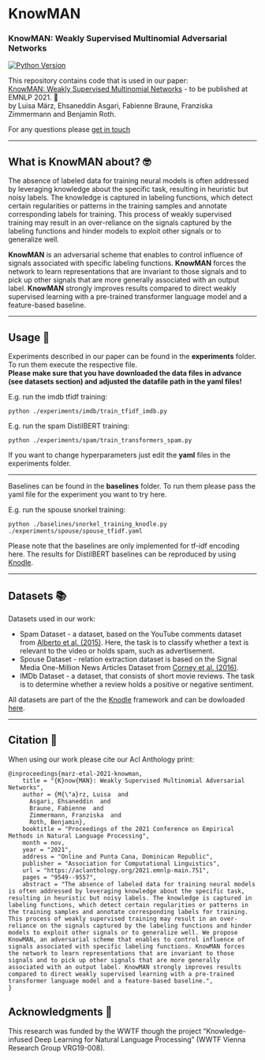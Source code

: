 # KnowMAN
### KnowMAN: Weakly Supervised Multinomial Adversarial Networks
[![Python Version](https://img.shields.io/badge/python-3.7-yellow.svg)](https://www.python.org/downloads/release/python-360/)

This repository contains code that is used in our paper: </br>
[KnowMAN: Weakly Supervised Multinomial Networks](https://arxiv.org/abs/2109.07994) - to be published at EMNLP 2021. 🎉  </br>
by Luisa März, Ehsaneddin Asgari, Fabienne Braune, Franziska Zimmermann and Benjamin Roth.


For any questions please [get in touch](mailto:luisa.maerz@volkswagen.de)

---
## What is KnowMAN about?  🤓 

The absence of labeled data for training neural
models is often addressed by leveraging
knowledge about the specific task, resulting
in heuristic but noisy labels. The knowledge
is captured in labeling functions, which detect
certain regularities or patterns in the training
samples and annotate corresponding labels for
training. This process of weakly supervised
training may result in an over-reliance on the
signals captured by the labeling functions and
hinder models to exploit other signals or to
generalize well. 

**KnowMAN** is an
adversarial scheme that enables to control influence
of signals associated with specific labeling
functions. **KnowMAN** forces the network
to learn representations that are invariant
to those signals and to pick up other signals
that are more generally associated with an
output label. **KnowMAN** strongly improves
results compared to direct weakly supervised
learning with a pre-trained transformer language
model and a feature-based baseline.

---

## Usage 🚀 


Experiments described in our paper can be found in the **experiments** folder. 
To run them execute the respective file. </br>
**Please make sure that you have downloaded the data files in advance (see datasets section) and adjusted the datafile path in the yaml files!**


E.g. run the imdb tfidf training:
```
python ./experiments/imdb/train_tfidf_imdb.py
``` 


E.g. run the spam DistilBERT training:

```
python ./experiments/spam/train_transformers_spam.py
```


If you want to change hyperparameters just edit the **yaml** files in the experiments folder. 

---

Baselines can be found in the **baselines** folder. To run them please pass the yaml file for the experiment you want to try here. 

E.g. run the spouse snorkel training:
```
python ./baselines/snorkel_training_knodle.py ./experiments/spouse/spouse_tfidf.yaml
```


Please note that the baselines are only implemented for tf-idf encoding here. The results for DistilBERT baselines can be reproduced by using [Knodle](https://github.com/knodle/knodle).

---
## Datasets 📚 

Datasets used in our work:

- Spam Dataset - a dataset, based on the YouTube comments dataset from [Alberto et al. (2015)](https://www.researchgate.net/publication/300414679_TubeSpam_Comment_Spam_Filtering_on_YouTube). Here, the task is to classify whether a text is relevant to the video or holds spam, such as advertisement.
- Spouse Dataset - relation extraction dataset is based on the Signal Media One-Million News Articles Dataset from [Corney et al. (2016)](http://ceur-ws.org/Vol-1568/paper8.pdf). 
- IMDb Dataset - a dataset, that consists of short movie reviews. The task is to determine whether a review holds a positive or negative sentiment. 

All datasets are part of the the [Knodle](https://github.com/knodle/knodle) framework and can be dowloaded [here](https://knodle.cc/minio/knodle/).




---
## Citation 📑 

When using our work please cite our Acl Anthology print:

```
@inproceedings{marz-etal-2021-knowman,
    title = "{K}now{MAN}: Weakly Supervised Multinomial Adversarial Networks",
    author = {M{\"a}rz, Luisa  and
      Asgari, Ehsaneddin  and
      Braune, Fabienne  and
      Zimmermann, Franziska  and
      Roth, Benjamin},
    booktitle = "Proceedings of the 2021 Conference on Empirical Methods in Natural Language Processing",
    month = nov,
    year = "2021",
    address = "Online and Punta Cana, Dominican Republic",
    publisher = "Association for Computational Linguistics",
    url = "https://aclanthology.org/2021.emnlp-main.751",
    pages = "9549--9557",
    abstract = "The absence of labeled data for training neural models is often addressed by leveraging knowledge about the specific task, resulting in heuristic but noisy labels. The knowledge is captured in labeling functions, which detect certain regularities or patterns in the training samples and annotate corresponding labels for training. This process of weakly supervised training may result in an over-reliance on the signals captured by the labeling functions and hinder models to exploit other signals or to generalize well. We propose KnowMAN, an adversarial scheme that enables to control influence of signals associated with specific labeling functions. KnowMAN forces the network to learn representations that are invariant to those signals and to pick up other signals that are more generally associated with an output label. KnowMAN strongly improves results compared to direct weakly supervised learning with a pre-trained transformer language model and a feature-based baseline.",
}

```

## Acknowledgments 💎 

This research was funded by the WWTF though the project “Knowledge-infused Deep Learning for Natural Language Processing” (WWTF Vienna Research Group VRG19-008).

